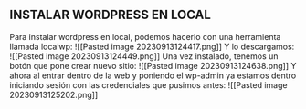 ## INSTALAR WORDPRESS EN LOCAL
Para instalar wordpress en local, podemos hacerlo con una herramienta llamada localwp:
![[Pasted image 20230913124417.png]]
Y lo descargamos:
![[Pasted image 20230913124449.png]]
Una vez instalado, tenemos un botón que pone crear nuevo sitio:
![[Pasted image 20230913124638.png]]
Y ahora al entrar dentro de la web y poniendo el wp-admin ya estamos dentro iniciando sesión con las credenciales que pusimos antes:
![[Pasted image 20230913125202.png]]
